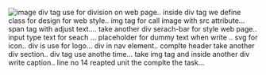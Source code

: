 ![image](https://github.com/Rameh2611/flipkart/assets/134092313/28a7b3b3-663a-4b59-b916-8aeb602246a3) 
div tag use for division on web page..
inside div tag we define class for design for web style..
img tag for call image with src attribute...
span tag with adjust text....
take another div serach-bar for style web page..
input type text for seach ...
placeholder for dummy text when write ..
svg for icon..
div is use for logo...
div in nav element..
complte header take another div section..
div tag use anothe time...
take img tag and inside another div write caption..
line no 14 reapted unit the complte the task...

